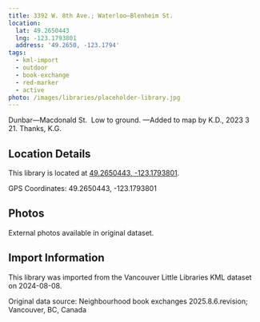 ```yaml
---
title: 3392 W. 8th Ave.; Waterloo—Blenheim St.
location:
  lat: 49.2650443
  lng: -123.1793801
  address: '49.2650, -123.1794'
tags:
  - kml-import
  - outdoor
  - book-exchange
  - red-marker
  - active
photo: /images/libraries/placeholder-library.jpg
---
```

Dunbar—Macdonald St.  Low to ground.
—Added to map by K.D., 2023 3 21. 
Thanks, K.G.  

## Location Details

This library is located at [49.2650443, -123.1793801](https://www.google.com/maps?q=49.2650443,-123.1793801).

GPS Coordinates: 49.2650443, -123.1793801

## Photos

External photos available in original dataset.

## Import Information

This library was imported from the Vancouver Little Libraries KML dataset on 2024-08-08.

Original data source: Neighbourhood book exchanges 2025.8.6.revision; Vancouver, BC, Canada
